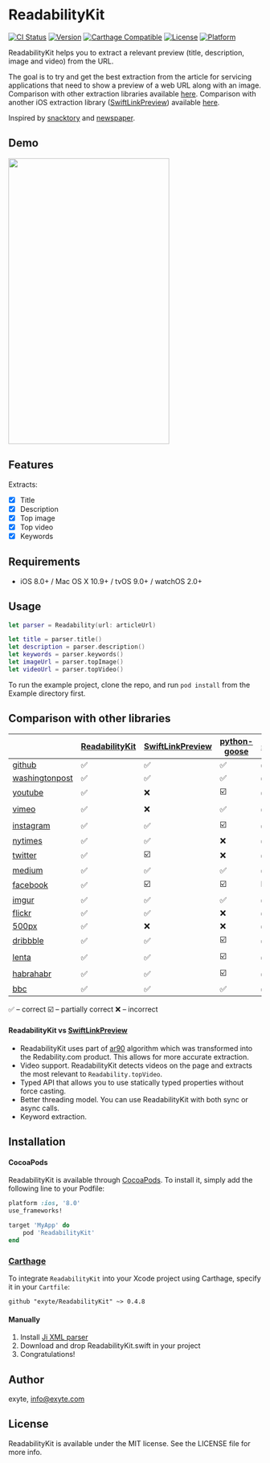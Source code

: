 # ReadabilityKit

[![CI Status](http://img.shields.io/travis/exyte/ReadabilityKit.svg?style=flat)](https://travis-ci.org/exyte/ReadabilityKit)
[![Version](https://img.shields.io/cocoapods/v/ReadabilityKit.svg?style=flat)](http://cocoapods.org/pods/ReadabilityKit)
[![Carthage Compatible](https://img.shields.io/badge/Carthage-compatible-0473B3.svg?style=flat)](https://github.com/Carthage/Carthage)
[![License](https://img.shields.io/cocoapods/l/ReadabilityKit.svg?style=flat)](http://cocoapods.org/pods/ReadabilityKit)
[![Platform](https://img.shields.io/cocoapods/p/ReadabilityKit.svg?style=flat)](http://cocoapods.org/pods/ReadabilityKit)

ReadabilityKit helps you to extract a relevant preview (title, description, image and video) from the URL.

The goal is to try and get the best extraction from the article for servicing applications that need to show a preview of a web URL along with an image. Comparison with other extraction libraries available [here](https://github.com/exyte/ReadabilityKit#comparison-with-other-libraries). Comparison with another iOS extraction library  ([SwiftLinkPreview](https://github.com/LeonardoCardoso/SwiftLinkPreview)) available [here](https://github.com/exyte/ReadabilityKit#readabilitykit-vs-swiftlinkpreview).

Inspired by [snacktory](https://github.com/karussell/snacktory) and [newspaper](https://github.com/codelucas/newspaper).

## Demo
<img src="https://github.com/exyte/ReadabilityKit/blob/master/demo.gif" width="320px" height="569px" />

## Features

Extracts:

- [x] Title
- [x] Description
- [x] Top image
- [x] Top video
- [x] Keywords

## Requirements

- iOS 8.0+ / Mac OS X 10.9+ / tvOS 9.0+ / watchOS 2.0+

## Usage

```swift
let parser = Readability(url: articleUrl)

let title = parser.title()
let description = parser.description()
let keywords = parser.keywords()
let imageUrl = parser.topImage()
let videoUrl = parser.topVideo()
```

To run the example project, clone the repo, and run `pod install` from the Example directory first.

## Comparison with other libraries

|  | [ReadabilityKit](https://github.com/exyte/ReadabilityKit) | [SwiftLinkPreview](https://github.com/LeonardoCardoso/SwiftLinkPreview) | [python-goose](https://github.com/grangier/python-goose) | [snacktory](https://github.com/karussell/snacktory) | [newspaper](https://github.com/codelucas/newspaper)
|---|---|---|---|---|---|
| [github](https://github.com/exyte/ReadabilityKit) | ✅ | ✅ | ✅ | ✅ | ✅ |
| [washingtonpost](https://www.washingtonpost.com/business/on-it/mantech-expands-cybersecurity-work/2015/06/16/85934832-143a-11e5-9518-f9e0a8959f32_story.html) | ✅ | ✅ | ✅ | ✅ | ✅ |
| [youtube](https://www.youtube.com/watch?v=ky3OcJR-5N4) | ✅ | ❌ |☑️ | ✅ | ☑️ | 
| [vimeo](https://vimeo.com/177533449) | ✅ | ❌ |✅ | ✅ | ☑️ | 
| [instagram](https://www.instagram.com/p/BIk6ZSEhbzs/) | ✅ | ✅ | ☑️ | ✅ | ✅ | 
| [nytimes](http://www.nytimes.com/2016/06/26/magazine/how-an-archive-of-the-internet-could-change-history.html?_r=3) | ✅ | ✅ | ❌ | ✅ | ✅ | 
| [twitter](https://twitter.com/armadsen/status/680877848043728896) | ✅ | ☑️ | ❌ | ✅ | ❌ | 
| [medium](https://medium.com/friendship-dot-js/i-peeked-into-my-node-modules-directory-and-you-wont-believe-what-happened-next-b89f63d21558#.bc3z65o4k) | ✅ | ✅ | ✅ | ✅ | ✅ |
| [facebook](https://www.facebook.com/zuck/posts/10103010090805691?pnref=story) | ✅ | ☑️ | ☑️ | ☑️ | ✅ | 
| [imgur](http://imgur.com/J4A9PMH) | ✅ | ✅ | ✅ | ✅ | ✅ |
| [flickr](https://www.flickr.com/photos/adrianoabate/18883092533/in/photolist-hGZ97L-pZUGH9-qgCGxW-oLJmhn-uLCMwV-su6KFN-ckXE8m-hK937C-wnXkGj-bkeGc2-pTgJQy-oXBGLg-mVJDBz-spk2am-shRcng-sqCyKC-fCHnyi-wgpEVp-suLp4x-hB6Dsa-dX2zpg-k7RE1s-rRyFrf-fM8jbP-hoDSNW-sn6mwt-dbu7DG-w4XXPJ-dyzMaL-p4N6Ah-q56gLz-9hG4Z7-6hKWYE-cYQJrW-mNYioT-nWN2yp-frFCmW-qwQGPY-fDgCwn-v9thFV-eeqBH4-fV8pfs-fUSGwd-6tqnfs-pZNj28-kBFcYo-iENCVn-pTUCXU-dc6dGG-oKgiyk) | ✅ | ✅ | ❌ | ✅ | ✅ | 
| [500px](https://500px.com/photo/167038263/kate-by-alex-urban?ctx_page=1&from=popular) | ✅ | ❌ | ❌ | ✅ | ✅ 
| [dribbble](https://dribbble.com/shots/2889452-Almanac-Beer-Co-Craft-Pilsner) | ✅ | ✅ | ☑️ | ✅ | ✅ | 
| [lenta](https://lenta.ru/articles/2016/08/01/fskntrue/) | ✅ | ✅ | ☑️ | ✅ | ✅ |
| [habrahabr](https://habrahabr.ru/company/plarium/blog/307428/) | ✅ | ✅ | ☑️ | ✅ | ✅ |
| [bbc](http://www.bbc.com/news/world-asia-china-37081013) | ✅ | ✅ | ✅ | ✅ | ✅ |

✅ – correct
☑️ – partially correct
❌ – incorrect


#### ReadabilityKit vs [SwiftLinkPreview](https://github.com/LeonardoCardoso/SwiftLinkPreview)
- ReadabilityKit uses part of [ar90](https://github.com/masukomi/ar90-readability) algorithm which was transformed into the Redability.com product. This allows for more accurate extraction.
- Video support. ReadabilityKit detects videos on the page and extracts the most relevant to `Readability.topVideo`.
- Typed API that allows you to use statically typed properties without force casting.
- Better threading model. You can use ReadabilityKit with both sync or async calls.
- Keyword extraction.
 
## Installation

#### CocoaPods
ReadabilityKit is available through [CocoaPods](http://cocoapods.org). To install
it, simply add the following line to your Podfile:

```ruby
platform :ios, '8.0'
use_frameworks!

target 'MyApp' do
    pod 'ReadabilityKit'
end
```

### [Carthage](http://github.com/Carthage/Carthage)

To integrate `ReadabilityKit` into your Xcode project using Carthage, specify it in your `Cartfile`:

```ogdl
github "exyte/ReadabilityKit" ~> 0.4.8
```

#### Manually

1. Install [Ji XML parser](https://github.com/honghaoz/Ji#manually)
2. Download and drop ReadabilityKit.swift in your project
3. Congratulations!

## Author

exyte, [info@exyte.com](mailto:info@exyte.com)

## License

ReadabilityKit is available under the MIT license. See the LICENSE file for more info.
